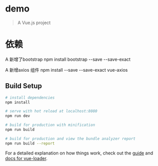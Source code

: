 # demo

> A Vue.js project

# 依赖

A 新增了bootstrap
npm install bootstrap --save --save-exact

A 新增axios 组件
npm install --save --save-exact vue-axios
## Build Setup

``` bash
# install dependencies
npm install

# serve with hot reload at localhost:8080
npm run dev

# build for production with minification
npm run build

# build for production and view the bundle analyzer report
npm run build --report
```

For a detailed explanation on how things work, check out the [guide](http://vuejs-templates.github.io/webpack/) and [docs for vue-loader](http://vuejs.github.io/vue-loader).
